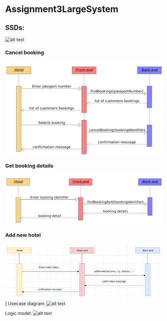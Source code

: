 # Assignment3LargeSystem

## SSDs: 
![alt text][logo]

[logo]: https://github.com/large-systems/Assignment3LargeSystem/blob/master/SSD_MakeBooking.jpg "SDDs we have created based on our use cases"

### Cancel booking
![ssd cancel booking](ssd_cancel_booking.png)

### Get booking details
![ssd get booking details](ssd_get_booking_details.png)

### Add new hotel
![ssd add new hotel](ssd_add_hotel.png)]
Usecase diagram: 
![alt text](https://github.com/large-systems/Assignment3LargeSystem/blob/master/use_case_diagram.jpg "Diagram on our use cases")


Logic model: 
![alt text](https://github.com/large-systems/Assignment3LargeSystem/blob/master/LogicModel.jpg "Logic model on our hotel system")
